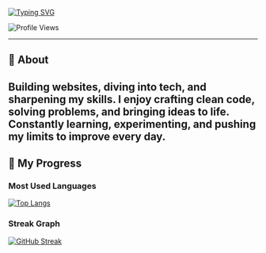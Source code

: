 [![Typing SVG](https://readme-typing-svg.demolab.com?font=Fira+Code&pause=1000&color=11F74B&width=435&lines=I+am+Angad+Bari)](https://git.io/typing-svg)


![Profile Views](https://komarev.com/ghpvc/?username=AngadBari&label=Profile%20Views&color=0e75b6&style=flat)

---

## 🧠 About

Building websites, diving into tech, and sharpening my skills. I enjoy crafting clean code, solving problems, and bringing ideas to life. Constantly learning, experimenting, and pushing my limits to improve every day.
---

## 🚀 My Progress

### Most Used Languages  
[![Top Langs](https://github-readme-stats.vercel.app/api/top-langs/?username=AngadBari&layout=compact&theme=tokyonight&hide_border=true)](https://github.com/AngadBari)

### Streak Graph  
[![GitHub Streak](https://streak-stats.demolab.com/?user=AngadBari&theme=tokyonight&hide_border=true)](https://git.io/streak-stats)
